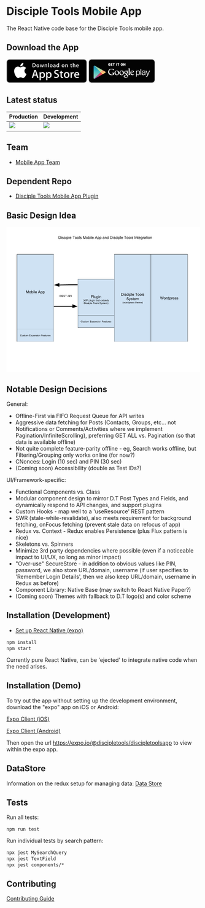 # Disciple Tools Mobile App

The React Native code base for the Disciple Tools mobile app.

## Download the App

[![AppStore][appstore-image]][appstore-url]
[![PlayStore][playstore-image]][playstore-url]

## Latest status

| Production                                                                                                                                                        | Development                                                                                                                                                                          |
| ----------------------------------------------------------------------------------------------------------------------------------------------------------------- | ------------------------------------------------------------------------------------------------------------------------------------------------------------------------------------ |
| [![](https://github.com/DiscipleTools/disciple-tools-mobile-app/workflows/CI%2FCD/badge.svg)](https://github.com/DiscipleTools/disciple-tools-mobile-app/actions) | [![](https://github.com/DiscipleTools/disciple-tools-mobile-app/workflows/CI%2FCD/badge.svg?branch=development)](https://github.com/DiscipleTools/disciple-tools-mobile-app/actions) |

## Team

- [Mobile App Team](https://github.com/orgs/DiscipleTools/teams/mobile-app-lead-team)

## Dependent Repo

- [Disciple Tools Mobile App Plugin](https://github.com/DiscipleTools/disciple-tools-mobile-app-plugin)

## Basic Design Idea

![Basic Design Idea](https://github.com/DiscipleTools/disciple-tools-mobile-app-plugin/raw/master/mobile-app-design.png)

## Notable Design Decisions

General:

- Offline-First via FIFO Request Queue for API writes
- Aggressive data fetching for Posts (Contacts, Groups, etc... not Notifications or Comments/Activities where we implement Pagination/InfiniteScrolling), preferring GET ALL vs. Pagination (so that data is available offline)
- Not quite complete feature-parity offline - eg, Search works offline, but Filtering/Grouping only works online (for now?)
- CNonces: Login (10 sec) and PIN (30 sec)
- (Coming soon) Accessibility (double as Test IDs?)

UI/Framework-specific:

- Functional Components vs. Class
- Modular component design to mirror D.T Post Types and Fields, and dynamically respond to API changes, and support plugins
- Custom Hooks - map well to a 'useResource' REST pattern
- SWR (stale-while-revalidate), also meets requirement for background fetching, onFocus fetching (prevent stale data on refocus of app)
- Redux vs. Context - Redux enables Persistence (plus Flux pattern is nice)
- Skeletons vs. Spinners
- Minimize 3rd party dependencies where possible (even if a noticeable impact to UI/UX, so long as minor impact)
- "Over-use" SecureStore - in addition to obvious values like PIN, password, we also store URL/domain, username (if user specifies to 'Remember Login Details', then we also keep URL/domain, username in Redux as before)
- Component Library: Native Base (may switch to React Native Paper?)
- (Coming soon) Themes with fallback to D.T logo(s) and color scheme

## Installation (Development)

- [Set up React Native (expo)](https://facebook.github.io/react-native/docs/getting-started)

```
npm install
npm start
```

Currently pure React Native, can be 'ejected' to integrate native code when the need arises.

## Installation (Demo)

To try out the app without setting up the development environment, download the "expo" app on iOS or Android:

[Expo Client (iOS)](https://itunes.apple.com/us/app/expo-client/id982107779?mt=8)

[Expo Client (Android)](https://play.google.com/store/apps/details?id=host.exp.exponent&hl=en_US)

Then open the url https://expo.io/@discipletools/discipletoolsapp to view within the expo app.

## DataStore

Information on the redux setup for managing data: [Data Store](https://github.com/DiscipleTools/disciple-tools-mobile-app/tree/master/store)

## Tests

Run all tests:

```
npm run test
```

Run individual tests by search pattern:

```
npx jest MySearchQuery
npx jest TextField
npx jest components/*
```

[appstore-image]: https://github.com/DiscipleTools/disciple-tools-mobile-app/blob/development/badges/appstore.png
[playstore-image]: https://github.com/DiscipleTools/disciple-tools-mobile-app/blob/development/badges/playstore.png
[appstore-url]: https://apps.apple.com/us/app/d-t/id1483836867
[playstore-url]: https://play.google.com/store/apps/details?id=tools.disciple.app

## Contributing

[Contributing Guide](https://github.com/DiscipleTools/disciple-tools-mobile-app/blob/development/CONTRIBUTING.md)
